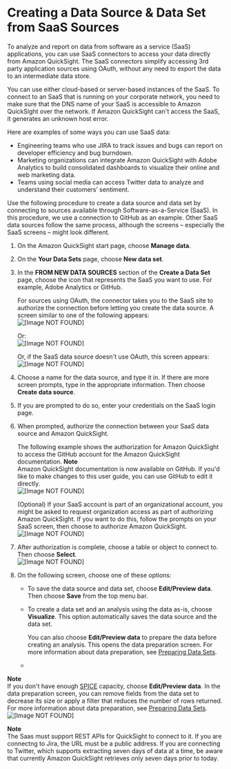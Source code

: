 # Creating a Data Source & Data Set from SaaS Sources<a name="connecting-to-saas-data-sources"></a>

To analyze and report on data from software as a service \(SaaS\) applications, you can use SaaS connectors to access your data directly from Amazon QuickSight\. The SaaS connectors simplify accessing 3rd party application sources using OAuth, without any need to export the data to an intermediate data store\.

You can use either cloud\-based or server\-based instances of the SaaS\. To connect to an SaaS that is running on your corporate network, you need to make sure that the DNS name of your SaaS is accessible to Amazon QuickSight over the network\. If Amazon QuickSight can't access the SaaS, it generates an unknown host error\. 

Here are examples of some ways you can use SaaS data:
+ Engineering teams who use JIRA to track issues and bugs can report on developer efficiency and bug burndown\. 
+ Marketing organizations can integrate Amazon QuickSight with Adobe Analytics to build consolidated dashboards to visualize their online and web marketing data\.
+ Teams using social media can access Twitter data to analyze and understand their customers’ sentiment\. 

Use the following procedure to create a data source and data set by connecting to sources available through Software\-as\-a\-Service \(SaaS\)\. In this procedure, we use a connection to GitHub as an example\. Other SaaS data sources follow the same process, although the screens – especially the SaaS screens – might look different\.

1. On the Amazon QuickSight start page, choose **Manage data**\.

1. On the **Your Data Sets** page, choose **New data set**\.

1. In the **FROM NEW DATA SOURCES** section of the **Create a Data Set** page, choose the icon that represents the SaaS you want to use\. For example, Adobe Analytics or GitHub\.

   For sources using OAuth, the connector takes you to the SaaS site to authorize the connection before letting you create the data source\. A screen similar to one of the following appears:  
![\[Image NOT FOUND\]](http://docs.aws.amazon.com/quicksight/latest/user/images/new-saas-data-source-name-only.png)

   Or:  
![\[Image NOT FOUND\]](http://docs.aws.amazon.com/quicksight/latest/user/images/new-saas-data-source-query.png)

   Or, if the SaaS data source doesn't use OAuth, this screen appears:  
![\[Image NOT FOUND\]](http://docs.aws.amazon.com/quicksight/latest/user/images/new-saas-data-source-not-OAth.png)

1. Choose a name for the data source, and type it in\. If there are more screen prompts, type in the appropriate information\. Then choose **Create data source**\.

1. If you are prompted to do so, enter your credentials on the SaaS login page\.

1. When prompted, authorize the connection between your SaaS data source and Amazon QuickSight\.

   The following example shows the authorization for Amazon QuickSight to access the GitHub account for the Amazon QuickSight documentation\.
**Note**  
Amazon QuickSight documentation is now available on GitHub\. If you'd like to make changes to this user guide, you can use GitHub to edit it directly\.  
![\[Image NOT FOUND\]](http://docs.aws.amazon.com/quicksight/latest/user/images/new-data-source-authorize-saas-github.png)

   \(Optional\) If your SaaS account is part of an organizational account, you might be asked to request organization access as part of authorizing Amazon QuickSight\. If you want to do this, follow the prompts on your SaaS screen, then choose to authorize Amazon QuickSight\.  
![\[Image NOT FOUND\]](http://docs.aws.amazon.com/quicksight/latest/user/images/new-data-source-authorize-saas-github-request-org-access.png)

1. After authorization is complete, choose a table or object to connect to\. Then choose **Select**\.  
![\[Image NOT FOUND\]](http://docs.aws.amazon.com/quicksight/latest/user/images/new-saas-data-source-choose-table-github.png)

1. On the following screen, choose one of these options:
   + To save the data source and data set, choose **Edit/Preview data**\. Then choose **Save** from the top menu bar\.
   + To create a data set and an analysis using the data as\-is, choose **Visualize**\. This option automatically saves the data source and the data set\.

     You can also choose **Edit/Preview data** to prepare the data before creating an analysis\. This opens the data preparation screen\. For more information about data preparation, see [Preparing Data Sets](preparing-data-sets.md)\.
   + 
**Note**  
If you don't have enough [SPICE](welcome.md#spice) capacity, choose **Edit/Preview data**\. In the data preparation screen, you can remove fields from the data set to decrease its size or apply a filter that reduces the number of rows returned\. For more information about data preparation, see [Preparing Data Sets](preparing-data-sets.md)\.  
![\[Image NOT FOUND\]](http://docs.aws.amazon.com/quicksight/latest/user/images/new-saas-data-source-finish.png)

**Note**  
The Saas must support REST APIs for QuickSight to connect to it\.
If you are connectng to Jira, the URL must be a public address\.
If you are connecting to Twitter, which supports extracting seven days of data at a time, be aware that currently Amazon QuickSight retrieves only seven days prior to today\.